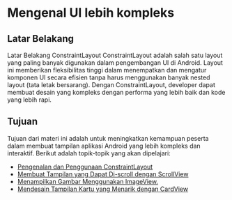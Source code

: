 # Mengenal UI lebih kompleks

## Latar Belakang
Latar Belakang ConstraintLayout
ConstraintLayout adalah salah satu layout yang paling banyak digunakan dalam pengembangan UI di Android. Layout ini memberikan fleksibilitas tinggi dalam menempatkan dan mengatur komponen UI secara efisien tanpa harus menggunakan banyak nested layout (tata letak bersarang). Dengan ConstraintLayout, developer dapat membuat desain yang kompleks dengan performa yang lebih baik dan kode yang lebih rapi.


## Tujuan

Tujuan dari materi ini adalah untuk meningkatkan kemampuan peserta dalam membuat tampilan aplikasi Android yang lebih kompleks dan interaktif. Berikut adalah topik-topik yang akan dipelajari:

- [Pengenalan dan Penggunaan ConstraintLayout](https://developer.android.com/develop/ui/views/layout/constraint-layout?hl=id)
- [Membuat Tampilan yang Dapat Di-scroll dengan ScrollView](https://www.codepolitan.com/blog/bekerja-dengan-scrollview-di-android-5a0d58b085e4a/)
- [Menampilkan Gambar Menggunakan ImageView.](https://www.codepolitan.com/blog/bekerja-denga-imageview-599ab7a93d134/)
- [Mendesain Tampilan Kartu yang Menarik dengan CardView](https://developer.android.com/develop/ui/views/layout/cardview?hl=id)